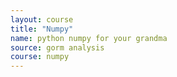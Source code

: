 ```yaml
---
layout: course
title: "Numpy"
name: python numpy for your grandma
source: gorm analysis
course: numpy
---
```

